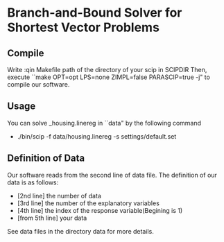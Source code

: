 # Branch-and-Bound Solver for Shortest Vector Problems

## Compile
Write :qin Makefile path of the directory of your scip in SCIPDIR
Then, execute ``make OPT=opt LPS=none ZIMPL=false PARASCIP=true -j" to compile our software.

## Usage
You can solve _housing.linereg in ``data" by the following command

 - ./bin/scip -f data/housing.linereg -s settings/default.set

## Definition of Data
Our software reads from the second line of data file.
The definition of our data is as follows:
- [2nd line] the number of data
- [3rd line] the number of the explanatory variables
- [4th line] the index of the response variable(Begining is 1)
- [from 5th line] your data

See data files in the directory data for more details.

